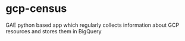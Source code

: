# gcp-census
GAE python based app which regularly collects information about GCP resources and stores them in BigQuery

